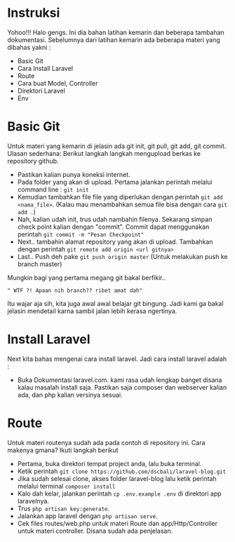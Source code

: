 # Instruksi

Yohoo!!! Halo gengs. Ini dia bahan latihan kemarin dan beberapa tambahan dokumentasi. Sebelumnya dari latihan kemarin ada beberapa materi yang dibahas yakni : 
  - Basic Git 
  - Cara Install Laravel
  - Route
  - Cara buat Model, Controller
  - Direktori Laravel
  - Env

# Basic Git

  Untuk materi yang kemarin di jelasin ada git init, git pull, git add, git     commit. Ulasan sederhana:
  Berikut langkah langkah mengupload berkas ke repository github.
  - Pastikan kalian punya koneksi internet.
  - Pada folder yang akan di upload. Pertama jalankan perintah melalui command  line :  `git init`
  - Kemudian tambahkan file file yang diperlukan dengan perintah `git add <nama_file>`. (Kalau mau menambahkan semua file bisa dengan cara `git add .`)
  - Nah, kalian udah init, trus udah nambahin filenya. Sekarang simpan check point kalian dengan "commit". Commit dapat menggunakan perintah `git commit -m "Pesan Checkpoint"`
  - Next.. tambahin alamat repository yang akan di upload. Tambahkan dengan perintah `git remote add origin <url gitnya>`
  - Last.. Push deh pake `git push origin master` (Untuk melakukan push ke branch master)
   
  Mungkin bagi yang pertama megang git bakal berfikir.. 
```
" WTF ?! Apaan nih branch?? ribet amat dah"
```
Itu wajar aja sih, kita juga awal awal belajar git bingung. Jadi kami ga bakal jelasin mendetail karna sambil jalan lebih kerasa ngertinya.

# Install Laravel
Next kita bahas mengenai cara install laravel. Jadi cara install laravel adalah : 
   - Buka Dokumentasi laravel.com. kami rasa udah lengkap banget disana kalau masalah install saja. Pastikan saja composer dan webserver kalian ada, dan php kalian versinya sesuai.

# Route
Untuk materi routenya sudah ada pada contoh di repository ini. Cara makenya gmana? Ikuti langkah berikut
  - Pertama, buka direktori tempat project anda, lalu buka terminal.
  - Ketik perintah 
  `git clone https://github.com/dscbali/laravel-blog.git`
  - Jika sudah selesai clone, akses folder laravel-blog lalu ketik perintah melalui terminal
  `composer install`
- Kalo dah kelar, jalankan perintah `cp .env.example .env` di direktori app laravelnya.
- Trus `php artisan key:generate`.
- Jalankan app laravel dengan `php artisan serve`.
- Cek files routes/web.php untuk materi Route dan app/Http/Controller untuk materi controller. Disana sudah ada penjelasan.